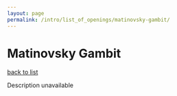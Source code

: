 ```yaml
---
layout: page
permalink: /intro/list_of_openings/matinovsky-gambit/
---
```


# Matinovsky Gambit

[back to list](../../list_of_openings)

Description unavailable